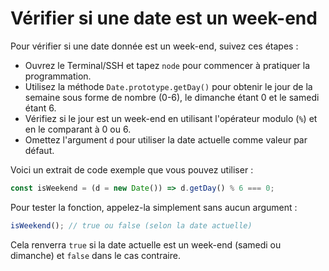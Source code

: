 # Vérifier si une date est un week-end

Pour vérifier si une date donnée est un week-end, suivez ces étapes :

- Ouvrez le Terminal/SSH et tapez `node` pour commencer à pratiquer la programmation.
- Utilisez la méthode `Date.prototype.getDay()` pour obtenir le jour de la semaine sous forme de nombre (0-6), le dimanche étant 0 et le samedi étant 6.
- Vérifiez si le jour est un week-end en utilisant l'opérateur modulo (`%`) et en le comparant à 0 ou 6.
- Omettez l'argument `d` pour utiliser la date actuelle comme valeur par défaut.

Voici un extrait de code exemple que vous pouvez utiliser :

```js
const isWeekend = (d = new Date()) => d.getDay() % 6 === 0;
```

Pour tester la fonction, appelez-la simplement sans aucun argument :

```js
isWeekend(); // true ou false (selon la date actuelle)
```

Cela renverra `true` si la date actuelle est un week-end (samedi ou dimanche) et `false` dans le cas contraire.
